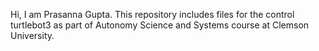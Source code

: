 Hi, I am Prasanna Gupta. This repository includes files for the control turtlebot3 as part of Autonomy Science and Systems course at Clemson University.
